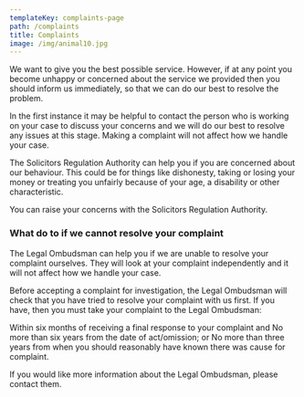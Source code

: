 ```yaml
---
templateKey: complaints-page
path: /complaints
title: Complaints
image: /img/animal10.jpg
---
```

We want to give you the best possible service. However, if at any point you become unhappy or concerned about the service we provided then you should inform us immediately, so that we can do our best to resolve the problem.

In the first instance it may be helpful to contact the person who is working on your case to discuss your concerns and we will do our best to resolve any issues at this stage. Making a complaint will not affect how we handle your case.

The Solicitors Regulation Authority can help you if you are concerned about our behaviour. This could be for things like dishonesty, taking or losing your money or treating you unfairly because of your age, a disability or other characteristic.

You can raise your concerns with the Solicitors Regulation Authority.

### What do to if we cannot resolve your complaint

The Legal Ombudsman can help you if we are unable to resolve your complaint ourselves. They will look at your complaint independently and it will not affect how we handle your case.

Before accepting a complaint for investigation, the Legal Ombudsman will check that you have tried to resolve your complaint with us first. If you have, then you must take your complaint to the Legal Ombudsman:

Within six months of receiving a final response to your complaint and No more than six years from the date of act/omission; or No more than three years from when you should reasonably have known there was cause for complaint.

If you would like more information about the Legal Ombudsman, please contact them.